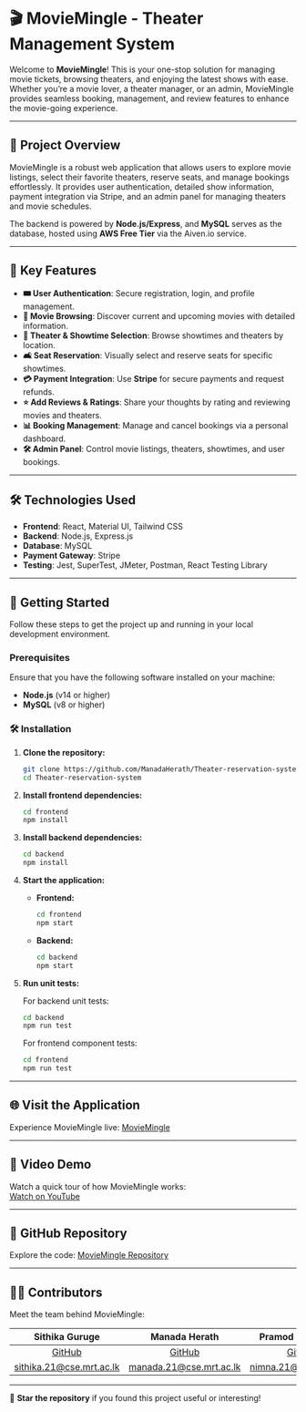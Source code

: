 # 🎬 **MovieMingle** - Theater Management System

Welcome to **MovieMingle**! This is your one-stop solution for managing movie tickets, browsing theaters, and enjoying the latest shows with ease. Whether you’re a movie lover, a theater manager, or an admin, MovieMingle provides seamless booking, management, and review features to enhance the movie-going experience.

---

## 🚀 **Project Overview**

MovieMingle is a robust web application that allows users to explore movie listings, select their favorite theaters, reserve seats, and manage bookings effortlessly. It provides user authentication, detailed show information, payment integration via Stripe, and an admin panel for managing theaters and movie schedules.

The backend is powered by **Node.js/Express**, and **MySQL** serves as the database, hosted using **AWS Free Tier** via the Aiven.io service.

---

## 🌟 **Key Features**

- **🎟️ User Authentication**: Secure registration, login, and profile management.
- **📅 Movie Browsing**: Discover current and upcoming movies with detailed information.
- **🎥 Theater & Showtime Selection**: Browse showtimes and theaters by location.
- **🛋️ Seat Reservation**: Visually select and reserve seats for specific showtimes.
- **💳 Payment Integration**: Use **Stripe** for secure payments and request refunds.
- **⭐ Add Reviews & Ratings**: Share your thoughts by rating and reviewing movies and theaters.
- **📊 Booking Management**: Manage and cancel bookings via a personal dashboard.
- **🛠️ Admin Panel**: Control movie listings, theaters, showtimes, and user bookings.

---

## 🛠️ **Technologies Used**

- **Frontend**: React, Material UI, Tailwind CSS
- **Backend**: Node.js, Express.js
- **Database**: MySQL
- **Payment Gateway**: Stripe
- **Testing**: Jest, SuperTest, JMeter, Postman, React Testing Library

---

## 🚧 **Getting Started**

Follow these steps to get the project up and running in your local development environment.

### Prerequisites

Ensure that you have the following software installed on your machine:

- **Node.js** (v14 or higher)
- **MySQL** (v8 or higher)

### 🛠️ Installation

1. **Clone the repository:**

    ```bash
    git clone https://github.com/ManadaHerath/Theater-reservation-system.git
    cd Theater-reservation-system
    ```

2. **Install frontend dependencies:**

    ```bash
    cd frontend
    npm install
    ```

3. **Install backend dependencies:**

    ```bash
    cd backend
    npm install
    ```

4. **Start the application:**

    - **Frontend:**

      ```bash
      cd frontend
      npm start
      ```

    - **Backend:**

      ```bash
      cd backend
      npm start
      ```

5. **Run unit tests:**

    For backend unit tests:

    ```bash
    cd backend
    npm run test
    ```

    For frontend component tests:

    ```bash
    cd frontend
    npm run test
    ```

---

## 🌐 **Visit the Application**

Experience MovieMingle live: [MovieMingle](https://theater-reservation-system-ebon.vercel.app/)

---

## 🎥 **Video Demo**

Watch a quick tour of how MovieMingle works:  
[Watch on YouTube](https://youtu.be/TSo7IH_k9Gs?si=_926Gy3yFyskGjAV)

---

## 📂 **GitHub Repository**

Explore the code: [MovieMingle Repository](https://github.com/ManadaHerath/Theater-reservation-system.git)

---

## 👨‍💻 **Contributors**

Meet the team behind MovieMingle:

| **Sithika Guruge** | **Manada Herath** | **Pramod Hasaranga** |
|:--:|:--:|:--:|
| [GitHub](https://github.com/SithikaGuruge) | [GitHub](https://github.com/ManadaHerath) | [GitHub](https://github.com/Hasarangakgnp) |
| sithika.21@cse.mrt.ac.lk | manada.21@cse.mrt.ac.lk | nimna.21@cse.mrt.ac.lk |

---

🌟 **Star the repository** if you found this project useful or interesting!

